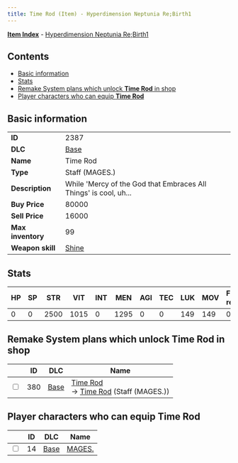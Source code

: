 ```yaml
---
title: Time Rod (Item) - Hyperdimension Neptunia Re;Birth1
---
```


[**Item Index**](/neptunia/rb1/item/index.html) - [Hyperdimension Neptunia Re;Birth1](/neptunia/rb1)

## Contents

- [Basic information](#basic-information)
- [Stats](#stats)
- [Remake System plans which unlock **Time Rod** in shop](#remake-system-plans-which-unlock-time-rod-in-shop)
- [Player characters who can equip **Time Rod**](#player-characters-who-can-equip-time-rod)

## Basic information

|   |   |
| -- | -- |
| **ID** | 2387 |
| **DLC** | [Base](/neptunia/rb1/dlc/1-base.html) |
| **Name** | Time Rod |
| **Type** | Staff (MAGES.) |
| **Description** | While 'Mercy of the God that Embraces All Things' is cool, uh... |
| **Buy Price** | 80000 |
| **Sell Price** | 16000 |
| **Max inventory** | 99 |
| **Weapon skill** | [Shine](/neptunia/rb1/skill/1-2801-shine.html) |


## Stats

| HP | SP | STR | VIT | INT | MEN | AGI | TEC | LUK | MOV | Fire res. | Ice res. | Wind res. | Lightning res. |
| -- | -- | --- | --- | --- | --- | --- | --- | --- | --- | --------- | -------- | --------- | -------------- |
| 0 | 0 | 2500 | 1015 | 0 | 1295 | 0 | 0 | 149 | 149 | 0 | 0 | 0 | 0 |


## Remake System plans which unlock **Time Rod** in shop

|    | ID | DLC | Name |
| -- | -- | --- | ---- |
| <input type="checkbox" id="rb1-remake-1-380" class="trackbox" /> | 380 | [Base](/neptunia/rb1/dlc/1-base.html) | [Time Rod](/neptunia/rb1/remake/1-380-time-rod.html)<br /> → [Time Rod](/neptunia/rb1/item/1-2387-time-rod.html) (Staff (MAGES.)) |


## Player characters who can equip **Time Rod**

|    | ID | DLC | Name |
| -- | -- | --- | ---- |
| <input type="checkbox" id="rb1-player-1-14" class="trackbox" /> | 14 | [Base](/neptunia/rb1/dlc/1-base.html) | [MAGES.](/neptunia/rb1/player/1-14-mages.html) |

